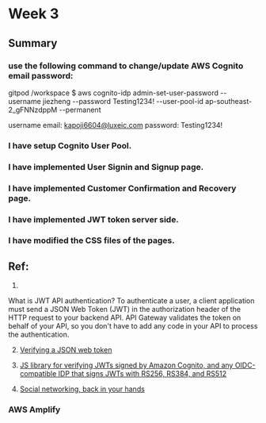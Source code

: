 # Week 3
## Summary
### use the following command to change/update AWS Cognito email password:
gitpod /workspace $ aws cognito-idp admin-set-user-password --username jiezheng --password Testing1234! --user-pool-id ap-southeast-2_gFNNzdppM --permanent

username email: kapoji6604@luxeic.com
password: Testing1234!

### I have setup Cognito User Pool.

### I have implemented User Signin and Signup page.

### I have implemented Customer Confirmation and Recovery page.

### I have implemented JWT token server side.

### I have modified the CSS files of the pages.

## Ref:
1.
What is JWT API authentication?
To authenticate a user, a client application must send a JSON Web Token (JWT) in the authorization header of the HTTP request to your backend API. API Gateway validates the token on behalf of your API, so you don't have to add any code in your API to process the authentication.

2. [Verifying a JSON web token](https://docs.aws.amazon.com/cognito/latest/developerguide/amazon-cognito-user-pools-using-tokens-verifying-a-jwt.html)

3. [JS library for verifying JWTs signed by Amazon Cognito, and any OIDC-compatible IDP that signs JWTs with RS256, RS384, and RS512](https://github.com/awslabs/aws-jwt-verify)

4. [Social networking, back in your hands](https://fediverse.info/)
### AWS Amplify